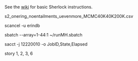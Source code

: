 See the [wiki](https://web.stanford.edu/group/cocolab/cgi-bin/mediawiki/index.php/Running_models_on_sherlock_server) for basic Sherlock instructions.

s2_onering_noentailments_uevenmore_MCMC40K40K200K.csv

scancel -u erindb

sbatch --array=1-44:1 ~/runMH.sbatch

sacct -j 12220010 -o JobID,State,Elapsed

story 1, 2, 3, 6